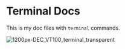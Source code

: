 # Terminal Docs

This is my doc files with `terminal` commands.

![1200px-DEC_VT100_terminal_transparent](https://github.com/vytautasmatukynas/Terminal-Docs/assets/51360361/e2d0bf1c-6593-44dd-af1b-b04bf7e44707)
